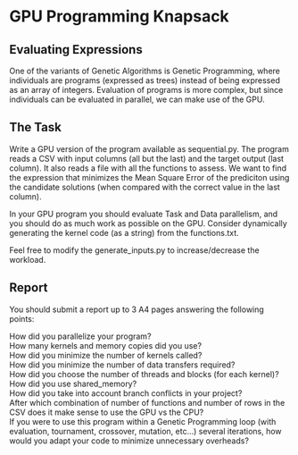 #  GPU Programming Knapsack
## Evaluating Expressions
One of the variants of Genetic Algorithms is Genetic Programming, where individuals are programs (expressed as trees) instead of being expressed as an array of integers. Evaluation of programs is more complex, but since individuals can be evaluated in parallel, we can make use of the GPU.

## The Task
Write a GPU version of the program available as sequential.py. The program reads a CSV with input columns (all but the last) and the target output (last column). It also reads a file with all the functions to assess. We want to find the expression that minimizes the Mean Square Error of the prediciton using the candidate solutions (when compared with the correct value in the last column).

In your GPU program you should evaluate Task and Data parallelism, and you should do as much work as possible on the GPU. Consider dynamically generating the kernel code (as a string) from the functions.txt. 

Feel free to modify the generate_inputs.py to increase/decrease the workload.

## Report
You should submit a report up to 3 A4 pages answering the following points:

How did you parallelize your program?<br>
How many kernels and memory copies did you use? <br>
How did you minimize the number of kernels called?<br>
How did you minimize the number of data transfers required?<br>
How did you choose the number of threads and blocks (for each kernel)?<br>
How did you use shared_memory?<br>
How did you take into account branch conflicts in your project?<br>
After which combination of number of functions and number of rows in the CSV does it make sense to use the GPU vs the CPU?<br>
If you were to use this program within a Genetic Programming loop (with evaluation, tournament, crossover, mutation, etc...) several iterations, how would you adapt your code to minimize unnecessary overheads?
